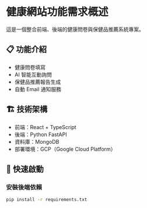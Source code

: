 # 健康網站功能需求概述

這是一個整合前端、後端的健康問卷與保健品推薦系統專案。

## 📋 功能介紹
- 健康問卷填寫
- AI 智能互動詢問
- 保健品推薦報告生成
- 自動 Email 通知服務

## 🏗️ 技術架構
- 前端：React + TypeScript
- 後端：Python FastAPI
- 資料庫：MongoDB
- 部署環境：GCP（Google Cloud Platform）

## 🚀 快速啟動

### 安裝後端依賴
```bash
pip install -r requirements.txt

